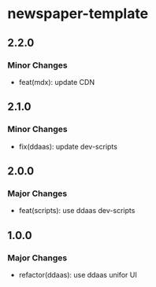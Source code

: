 # newspaper-template

## 2.2.0

### Minor Changes

- feat(mdx): update CDN

## 2.1.0

### Minor Changes

- fix(ddaas): update dev-scripts

## 2.0.0

### Major Changes

- feat(scripts): use ddaas dev-scripts

## 1.0.0

### Major Changes

- refactor(ddaas): use ddaas unifor UI
